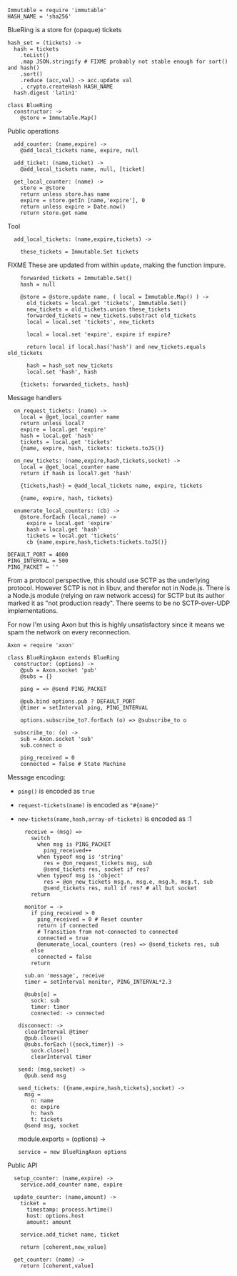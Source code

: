    Immutable = require 'immutable'
    HASH_NAME = 'sha256'

BlueRing is a store for (opaque) tickets

    hash_set = (tickets) ->
      hash = tickets
        .toList()
        .map JSON.stringify # FIXME probably not stable enough for sort() and hash()
        .sort()
        .reduce (acc,val) -> acc.update val
        , crypto.createHash HASH_NAME
      hash.digest 'latin1'

    class BlueRing
      constructor: ->
        @store = Immutable.Map()

Public operations

      add_counter: (name,expire) ->
        @add_local_tickets name, expire, null

      add_ticket: (name,ticket) ->
        @add_local_tickets name, null, [ticket]

      get_local_counter: (name) ->
        store = @store
        return unless store.has name
        expire = store.getIn [name,'expire'], 0
        return unless expire > Date.now()
        return store.get name

Tool

      add_local_tickets: (name,expire,tickets) ->

        these_tickets = Immutable.Set tickets

FIXME These are updated from within `update`, making the function impure.

        forwarded_tickets = Immutable.Set()
        hash = null

        @store = @store.update name, ( local = Immutable.Map() ) ->
          old_tickets = local.get 'tickets', Immutable.Set()
          new_tickets = old_tickets.union these_tickets
          forwarded_tickets = new_tickets.substract old_tickets
          local = local.set 'tickets', new_tickets

          local = local.set 'expire', expire if expire?

          return local if local.has('hash') and new_tickets.equals old_tickets

          hash = hash_set new_tickets
          local.set 'hash', hash

        {tickets: forwarded_tickets, hash}

Message handlers

      on_request_tickets: (name) ->
        local = @get_local_counter name
        return unless local?
        expire = local.get 'expire'
        hash = local.get 'hash'
        tickets = local.get 'tickets'
        {name, expire, hash, tickets: tickets.toJS()}

      on_new_tickets: (name,expire,hash,tickets,socket) ->
        local = @get_local_counter name
        return if hash is local?.get 'hash'

        {tickets,hash} = @add_local_tickets name, expire, tickets

        {name, expire, hash, tickets}

      enumerate_local_counters: (cb) ->
        @store.forEach (local,name) ->
          expire = local.get 'expire'
          hash = local.get 'hash'
          tickets = local.get 'tickets'
          cb {name,expire,hash,tickets:tickets.toJS()}

    DEFAULT_PORT = 4000
    PING_INTERVAL = 500
    PING_PACKET = ''

From a protocol perspective, this should use SCTP as the underlying protocol.
However SCTP is not in libuv, and therefor not in Node.js.
There is a Node.js module (relying on raw network access) for SCTP but its author marked it as "not production ready".
There seems to be no SCTP-over-UDP implementations.

For now I'm using Axon but this is highly unsatisfactory since it means we spam the network on every reconnection.

    Axon = require 'axon'

    class BlueRingAxon extends BlueRing
      constructor: (options) ->
        @pub = Axon.socket 'pub'
        @subs = {}

        ping = => @send PING_PACKET

        @pub.bind options.pub ? DEFAULT_PORT
        @timer = setInterval ping, PING_INTERVAL

        options.subscribe_to?.forEach (o) => @subscribe_to o

      subscribe_to: (o) ->
        sub = Axon.socket 'sub'
        sub.connect o

        ping_received = 0
        connected = false # State Machine

Message encoding:
- `ping()` is encoded as `true`
- `request-tickets(name)` is encoded as `"#{name}"`
- `new-tickets(name,hash,array-of-tickets)` is encoded as :1

        receive = (msg) =>
          switch
            when msg is PING_PACKET
              ping_received++
            when typeof msg is 'string'
              res = @on_request_tickets msg, sub
              @send_tickets res, socket if res?
            when typeof msg is 'object'
              res = @on_new_tickets msg.n, msg.e, msg.h, msg.t, sub
              @send_tickets res, null if res? # all but socket
          return

        monitor = ->
          if ping_received > 0
            ping_received = 0 # Reset counter
            return if connected
            # Transition from not-connected to connected
            connected = true
            @enumerate_local_counters (res) => @send_tickets res, sub
          else
            connected = false
          return

        sub.on 'message', receive
        timer = setInterval monitor, PING_INTERVAL*2.3

        @subs[o] =
          sock: sub
          timer: timer
          connected: -> connected

      disconnect: ->
        clearInterval @timer
        @pub.close()
        @subs.forEach ({sock,timer}) ->
          sock.close()
          clearInterval timer

      send: (msg,socket) ->
        @pub.send msg

      send_tickets: ({name,expire,hash,tickets},socket) ->
        msg =
          n: name
          e: expire
          h: hash
          t: tickets
        @send msg, socket

    module.exports = (options) ->

      service = new BlueRingAxon options

Public API

      setup_counter: (name,expire) ->
        service.add_counter name, expire

      update_counter: (name,amount) ->
        ticket =
          timestamp: process.hrtime()
          host: options.host
          amount: amount

        service.add_ticket name, ticket

        return [coherent,new_value]

      get_counter: (name) ->
        return [coherent,value]
